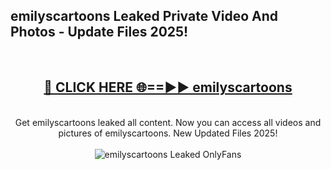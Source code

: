 <h2>emilyscartoons Leaked Private Video And Photos - Update Files 2025!</h2>
<br>
<div align="center">
<h2><a href="https://top-ai-tools.click/QrbHav" rel="nofollow">🔴 CLICK HERE 🌐==►► emilyscartoons</a></h2>
<br>
Get emilyscartoons leaked all content. Now you can access all videos and pictures of emilyscartoons. New Updated Files 2025!
<br>
<br>
<a href="https://top-ai-tools.click/QrbHav" rel="nofollow" data-target="animated-image.originalLink"><img src="https://i.ibb.co.com/WyWwxjT/player-gif2.gif" alt="emilyscartoons Leaked  OnlyFans" style="max-width: 100%; display: inline-block;" data-target="animated-image.originalImage"></a>
</div>
<br>